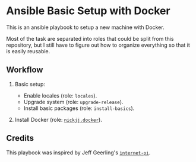 # Ansible Basic Setup with Docker

This is an ansible playbook to setup a new machine with Docker.

Most of the task are separated into roles that could be split from this
repository, but I still have to figure out how to organize everything so that
it is easily reusable.

## Workflow

1. Basic setup:
   - Enable locales (role: `locales`).
   - Upgrade system (role: `upgrade-release`).
   - Install basic packages (role: `install-basics`).

2. Install Docker (role: [`nickjj.docker`](https://github.com/nickjj/ansible-docker)).


## Credits

This playbook was inspired by Jeff Geerling's [`ìnternet-pi`](https://github.com/geerlingguy/internet-pi).
